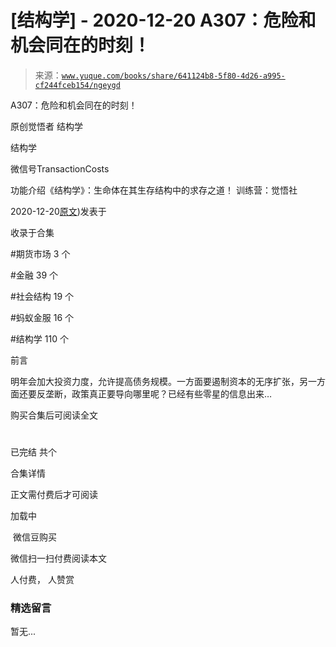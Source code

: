 # [结构学] - 2020-12-20 A307：危险和机会同在的时刻！

> 来源：[`www.yuque.com/books/share/641124b8-5f80-4d26-a995-cf244fceb154/ngeygd`](https://www.yuque.com/books/share/641124b8-5f80-4d26-a995-cf244fceb154/ngeygd)



A307：危险和机会同在的时刻！ 

原创觉悟者 结构学 

结构学 

微信号TransactionCosts 

功能介绍《结构学》：生命体在其生存结构中的求存之道！ 训练营：觉悟社 

2020-12-20[原文](https://mp.weixin.qq.com/s?__biz=MzIzMDYwOTM0Mg==&mid=2247484948&idx=1&sn=d45ebc6103a432a853f57a2efecc94ef&chksm=e8b19ec5dfc617d3d030e80b5969fff45808ce2e4b12c24de34118dbb3b3a45dad00d99099a4#rd))发表于 

收录于合集 

#期货市场 3 个 

#金融 39 个 

#社会结构 19 个 

#蚂蚁金服 16 个 

#结构学 110 个 

前言 

明年会加大投资力度，允许提高债务规模。一方面要遏制资本的无序扩张，另一方面还要反垄断，政策真正要导向哪里呢？已经有些零星的信息出来… 

购买合集后可阅读全文 

# 

已完结 共个 

合集详情 

正文需付费后才可阅读 

加载中 

 微信豆购买 

微信扫一扫付费阅读本文 

人付费， 人赞赏 

### 精选留言 

暂无...